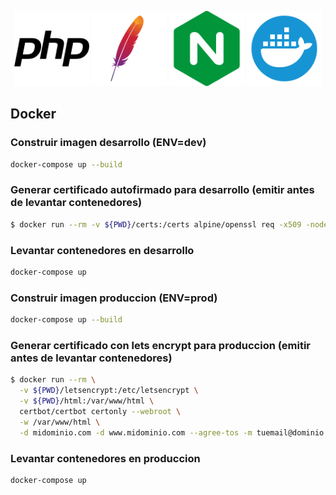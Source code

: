 <p align="center">
  <a href="https://www.php.net/" target="_blank" style="text-decoration:none;">
    <img src="./setup-logos/php02-svgrepo-com.svg" width="120" alt="PHP Logo" />
  </a>
  <a href="https://httpd.apache.org/" target="_blank" style="text-decoration:none;">
    <img src="./setup-logos/apache-svgrepo-com.svg" width="120" alt="Apache Logo" />
  </a>
  <a href="https://www.nginx.com/" target="_blank" style="text-decoration:none;">
    <img src="./setup-logos/nginx-svgrepo-com.svg" width="120" alt="Nginx Logo" />
  </a>
  <a href="https://www.docker.com/" target="_blank" style="text-decoration:none;">
    <img src="./setup-logos/docker-svgrepo-com.svg" width="120" alt="Docker Logo" />
  </a>
</p>

## Docker

### Construir imagen desarrollo (ENV=dev)

```bash
docker-compose up --build
```

### Generar certificado autofirmado para desarrollo (emitir antes de levantar contenedores)

```bash
$ docker run --rm -v ${PWD}/certs:/certs alpine/openssl req -x509 -nodes -days 365 -newkey rsa:2048 -keyout /certs/server.key -out /certs/server.crt -subj "/CN=localhost"
```

### Levantar contenedores en desarrollo

```bash
docker-compose up
```

### Construir imagen produccion (ENV=prod)

```bash
docker-compose up --build
```

### Generar certificado con lets encrypt para produccion (emitir antes de levantar contenedores)
```bash
$ docker run --rm \
  -v ${PWD}/letsencrypt:/etc/letsencrypt \
  -v ${PWD}/html:/var/www/html \
  certbot/certbot certonly --webroot \
  -w /var/www/html \
  -d midominio.com -d www.midominio.com --agree-tos -m tuemail@dominio.com --no-eff-email
```

### Levantar contenedores en produccion

```bash
docker-compose up
```